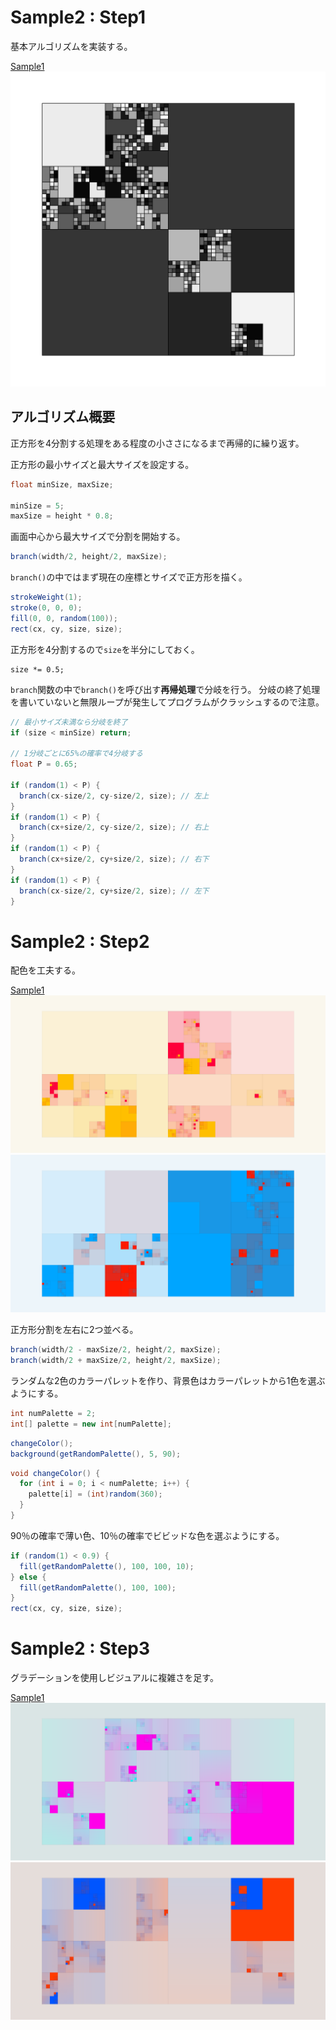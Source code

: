# Sample2 : Step1
基本アルゴリズムを実装する。

[Sample1](https://github.com/p5aholic/pcd-tokyo/tree/master/samples/sample2_rectangles_step1)
![](../images/sample2_step1.png)

## アルゴリズム概要
正方形を4分割する処理をある程度の小ささになるまで再帰的に繰り返す。

正方形の最小サイズと最大サイズを設定する。
```java
float minSize, maxSize;

minSize = 5;
maxSize = height * 0.8;
```

画面中心から最大サイズで分割を開始する。
```java
branch(width/2, height/2, maxSize);
```

`branch()`の中ではまず現在の座標とサイズで正方形を描く。
```java
strokeWeight(1);
stroke(0, 0, 0);
fill(0, 0, random(100));
rect(cx, cy, size, size);
```

正方形を4分割するので`size`を半分にしておく。
```
size *= 0.5;
```

`branch`関数の中で`branch()`を呼び出す**再帰処理**で分岐を行う。
分岐の終了処理を書いていないと無限ループが発生してプログラムがクラッシュするので注意。
```java
// 最小サイズ未満なら分岐を終了
if (size < minSize) return;

// 1分岐ごとに65%の確率で4分岐する
float P = 0.65;

if (random(1) < P) {
  branch(cx-size/2, cy-size/2, size); // 左上
}
if (random(1) < P) {
  branch(cx+size/2, cy-size/2, size); // 右上
}
if (random(1) < P) {
  branch(cx+size/2, cy+size/2, size); // 右下
}
if (random(1) < P) {
  branch(cx-size/2, cy+size/2, size); // 左下
}
```

# Sample2 : Step2
配色を工夫する。

[Sample1](https://github.com/p5aholic/pcd-tokyo/tree/master/samples/sample2_rectangles_step2)
![](../images/sample2_step2_1.png)
![](../images/sample2_step2_2.png)

正方形分割を左右に2つ並べる。
```java
branch(width/2 - maxSize/2, height/2, maxSize);
branch(width/2 + maxSize/2, height/2, maxSize);
```

ランダムな2色のカラーパレットを作り、背景色はカラーパレットから1色を選ぶようにする。
```java
int numPalette = 2;
int[] palette = new int[numPalette];
```

```java
changeColor();
background(getRandomPalette(), 5, 90);
```

```java
void changeColor() {
  for (int i = 0; i < numPalette; i++) {
    palette[i] = (int)random(360);
  }
}
```

90％の確率で薄い色、10％の確率でビビッドな色を選ぶようにする。
```java
if (random(1) < 0.9) {
  fill(getRandomPalette(), 100, 100, 10);
} else {
  fill(getRandomPalette(), 100, 100);
}
rect(cx, cy, size, size);
```

# Sample2 : Step3
グラデーションを使用しビジュアルに複雑さを足す。

[Sample1](https://github.com/p5aholic/pcd-tokyo/tree/master/samples/sample2_rectangles_step3)
![](../images/sample2_step3_1.png)
![](../images/sample2_step3_2.png)